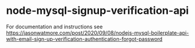 # node-mysql-signup-verification-api



For documentation and instructions see https://jasonwatmore.com/post/2020/09/08/nodejs-mysql-boilerplate-api-with-email-sign-up-verification-authentication-forgot-password